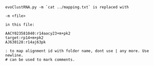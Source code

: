 
	evoClustRNA.py -m `cat ../mapping.txt` is replaced with

	-m <file>

	in this file:

	AACY023581040:r14aacy23+m+pk2
	target:rp14+m+pk2
	AJ630128:r14aj63pk

	: to map alignment id with folder name, dont use | any more. Use newline.
	# can be used to mark comments.

